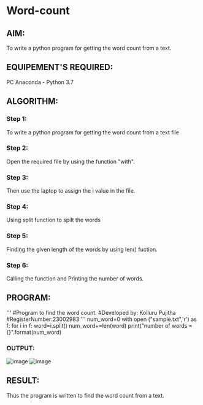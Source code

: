 # Word-count
## AIM:
To write a python program for getting the word count from a text.
## EQUIPEMENT'S REQUIRED: 
PC Anaconda - Python 3.7
## ALGORITHM: 
### Step 1:
To write a python program for getting the word count from a text file
### Step 2: 
 Open the required file by using the function "with".
### Step 3: 
Then use the laptop to assign the i value in the file.
### Step 4:  
Using split function to spilt the words
### Step 5: 
Finding the given length of the words by using len() fuction.
### Step 6: 
Calling the function and Printing the number of words.
## PROGRAM:
'''
#Program to find the word count.
#Developed by: Kolluru Pujitha
#RegisterNumber:23002983
'''
num_word=0
with open ("sample.txt",'r') as f:
for i in f:
word=i.split()
num_word+=len(word)
print("number of words ={}".format(num_word)
### OUTPUT:
 
![image](https://github.com/KolluruPujitha/Word-count/assets/150231340/3625c000-8b68-49e4-ae55-2da0388bcb1e)
![image](https://github.com/KolluruPujitha/Word-count/assets/150231340/6563dfa9-7615-48ed-ab85-790db7edf7ab)


## RESULT:
Thus the program is written to find the word count from a text.
